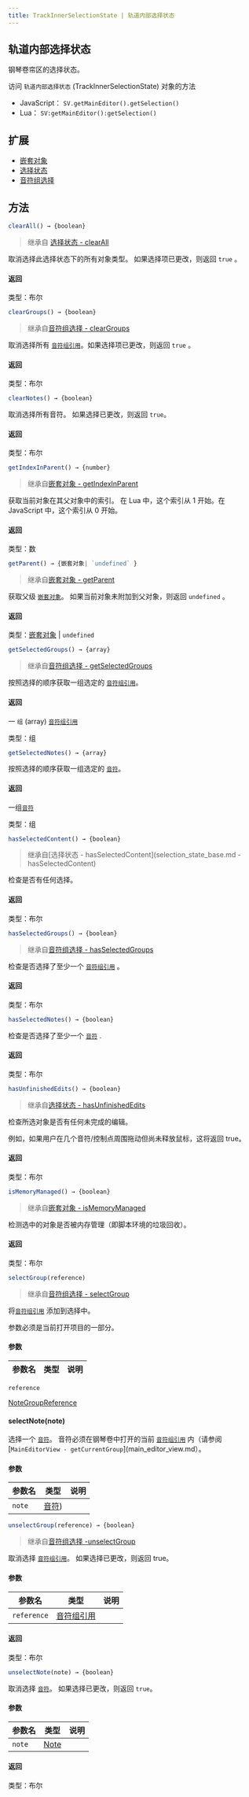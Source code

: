 ```yaml
---
title: TrackInnerSelectionState | 轨道内部选择状态
---
```

## 轨道内部选择状态

钢琴卷帘区的选择状态。

访问 `轨道内部选择状态` (TrackInnerSelectionState) 对象的方法

-   JavaScript： `SV.getMainEditor().getSelection()`
-   Lua： `SV:getMainEditor():getSelection()`

## 扩展

-   [嵌套对象](nested_object.md)
-   [选择状态](selection_state_base.md)
-   [音符组选择](group_selection.md)

## 方法

``` js
clearAll() → {boolean}
```

> 继承自 [选择状态 - clearAll](selection_state_base.md)

取消选择此选择状态下的所有对象类型。 如果选择项已更改，则返回 `true` 。

#### 返回

类型：布尔

``` js
clearGroups() → {boolean}
```

> 继承自[音符组选择 - clearGroups](group_selection.md)

取消选择所有 [`音符组引用`](note_group_reference.md)。如果选择项已更改，则返回 `true` 。

#### 返回

类型：布尔

``` js
clearNotes() → {boolean}
```

取消选择所有音符。 如果选择已更改，则返回 `true`。

#### 返回

类型：布尔

``` js
getIndexInParent() → {number}
```

> 继承自[嵌套对象 - getIndexInParent](nested_object.md)

获取当前对象在其父对象中的索引。 在 Lua 中，这个索引从 1 开始。在 JavaScript 中，这个索引从 0 开始。
#### 返回

类型：数

``` js
getParent() → {嵌套对象| `undefined` }
```

> 继承自[嵌套对象 - getParent](nested_object.md)

获取父级 [`嵌套对象`](nested_object.md)。 如果当前对象未附加到父对象，则返回 `undefined` 。

#### 返回

类型：[嵌套对象](nested_object.md) | `undefined`

``` js
getSelectedGroups() → {array}
```

> 继承自[音符组选择 - getSelectedGroups](group_selection.md)

按照选择的顺序获取一组选定的 [`音符组引用`](note_group_reference.md)。

#### 返回

一 `组` (array) [`音符组引用`](note_group_reference.md)

类型：组

``` js
getSelectedNotes() → {array}
```

按照选择的顺序获取一组选定的 [`音符`](note.md)。
#### 返回

一组[`音符`](note.md)

类型：组

``` js
hasSelectedContent() → {boolean}
```

> 继承自[选择状态 - hasSelectedContent](selection_state_base.md -hasSelectedContent)

检查是否有任何选择。

#### 返回

类型：布尔

``` js
hasSelectedGroups() → {boolean}
```

> 继承自[音符组选择 - hasSelectedGroups](group_selection.md)

检查是否选择了至少一个 [`音符组引用`](note_group_reference.md) 。

#### 返回

类型：布尔

``` js
hasSelectedNotes() → {boolean}
```

检查是否选择了至少一个 [`音符`](note.md) .

#### 返回

类型：布尔

``` js
hasUnfinishedEdits() → {boolean}
```

> 继承自[选择状态 - hasUnfinishedEdits](selection_state_base.md)

检查所选对象是否有任何未完成的编辑。

例如，如果用户在几个音符/控制点周围拖动但尚未释放鼠标，这将返回 true。

#### 返回

类型：布尔

``` js
isMemoryManaged() → {boolean}
```

> 继承自[嵌套对象 - isMemoryManaged](nested_object.md)

检测选中的对象是否被内存管理（即脚本环境的垃圾回收）。
#### 返回

类型：布尔

``` js
selectGroup(reference)
```

> 继承自[音符组选择 - selectGroup](group_selection.md)

将[`音符组引用`](note_group_reference.md) 添加到选择中。 

参数必须是当前打开项目的一部分。

#### 参数

| 参数名 | 类型 | 说明 |
| --- | --- | --- |
`reference`

[NoteGroupReference](note_group_reference.md)

#### selectNote(note)

选择一个 [`音符`](note.md)。 音符必须在钢琴卷中打开的当前 [`音符组引用`](note_group_reference.md) 内（请参阅 [`MainEditorView - getCurrentGroup`](main_editor_view.md）。

#### 参数

| 参数名 | 类型 | 说明 |
| --- | --- | --- |
| `note` | [音符](note.md)) |  |

``` js
unselectGroup(reference) → {boolean}
```

> 继承自[音符组选择 -unselectGroup](group_selection.md)

取消选择 [`音符组引用`](note_group_reference.md)。 如果选择已更改，则返回 true。

#### 参数

| 参数名 | 类型 | 说明 |
| --- | --- | --- |
|`reference` | [音符组引用](note_group_reference.md) |  |

#### 返回

类型：布尔

``` js
unselectNote(note) → {boolean}
```

取消选择 [`音符`](note.md)。 如果选择已更改，则返回 `true`。

#### 参数

| 参数名 | 类型 | 说明 |
| --- | --- | --- |
|`note`|[Note](note.md)| |

#### 返回

类型：布尔
